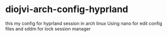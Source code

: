 # diojvi-arch-config-hyprland
this my config for hyprland session in arch linux
Using nano for edit config files and sddm for lock session manager
